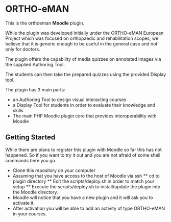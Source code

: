 # ORTHO-eMAN

This is the orthoeman **Moodle** plugin.

While the plugin was developed initially under the ORTHO-eMAN European Project which was focused on orthopaedic and rehabilitation scopes, we believe that it is generic enough to be useful in the general case and not only for doctors.

The plugin offers the capability of media quizzes on annotated images via the supplied Authoring Tool.

The students can then take the prepared quizzes using the provided Display tool.

The plugin has 3 main parts:
- an Authoring Tool to design visual interacting courses
- a Display Tool for students in order to evaluate their knowledge and skills
- The main PHP Moodle plugin core that provides interoperability with Moodle

## Getting Started

While there are plans to register this plugin with Moodle so far this has not happened. So if you want to try it out and you are not afraid of some shell commands here you go.

* Clone this repository on your computer
* Assuming that you have access to the host of Moodle via ssh
** cd to plugin directory
** Edit the scripts/deploy.sh in order to match your setup
** Execute the scripts/deploy.sh to install/update the plugin into the Moodle directory.
* Moodle will notice that you have a new plugin and it will ask you to activate it.
* After activation you will be able to add an activity of type ORTHO-eMAN in your courses.
